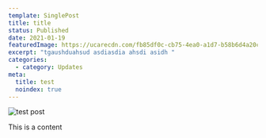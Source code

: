 ```yaml
---
template: SinglePost
title: title
status: Published
date: 2021-01-19
featuredImage: https://ucarecdn.com/fb85df0c-cb75-4ea0-a1d7-b58b6d4a20cc/
excerpt: "tgaushduahsud asdiasdia ahsdi asidh "
categories:
  - category: Updates
meta:
  title: test
  noindex: true
---
```

![test post](https://ucarecdn.com/92122614-de74-4410-85a4-bcf3c05d9cde/ "test post")

This is a content